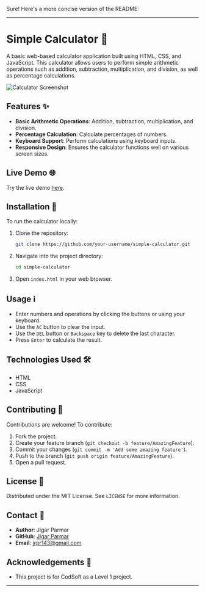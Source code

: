 Sure! Here's a more concise version of the README:

---

# Simple Calculator 🧮

A basic web-based calculator application built using HTML, CSS, and JavaScript. This calculator allows users to perform simple arithmetic operations such as addition, subtraction, multiplication, and division, as well as percentage calculations.

![Calculator Screenshot](download.png)

## Features ✨

- **Basic Arithmetic Operations**: Addition, subtraction, multiplication, and division.
- **Percentage Calculation**: Calculate percentages of numbers.
- **Keyboard Support**: Perform calculations using keyboard inputs.
- **Responsive Design**: Ensures the calculator functions well on various screen sizes.

## Live Demo 🌐

Try the live demo [here](https://jigarparmar313.github.io/codsoft-calculator/).

## Installation 🚀

To run the calculator locally:

1. Clone the repository:
   ```bash
   git clone https://github.com/your-username/simple-calculator.git
   ```
2. Navigate into the project directory:
   ```bash
   cd simple-calculator
   ```
3. Open `index.html` in your web browser.

## Usage ℹ️

- Enter numbers and operations by clicking the buttons or using your keyboard.
- Use the `AC` button to clear the input.
- Use the `DEL` button or `Backspace` key to delete the last character.
- Press `Enter` to calculate the result.

## Technologies Used 🛠️

- HTML
- CSS
- JavaScript

## Contributing 🤝

Contributions are welcome! To contribute:

1. Fork the project.
2. Create your feature branch (`git checkout -b feature/AmazingFeature`).
3. Commit your changes (`git commit -m 'Add some amazing feature'`).
4. Push to the branch (`git push origin feature/AmazingFeature`).
5. Open a pull request.

## License 📄

Distributed under the MIT License. See `LICENSE` for more information.

## Contact 📧

- **Author**: Jigar Parmar
- **GitHub**: [Jigar Parmar](https://jigarparmar313.github.io/)
- **Email**: jrpr143@gmail.com

## Acknowledgements 🙏

- This project is for CodSoft as a Level 1 project.

---
